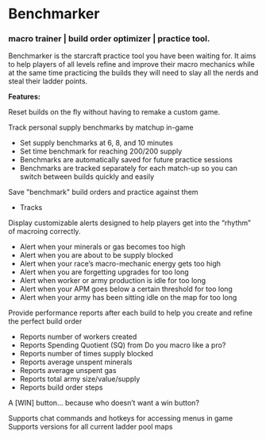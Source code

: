 # Benchmarker

### macro trainer | build order optimizer | practice tool.

Benchmarker is the starcraft practice tool you have been waiting for.  It aims to help players of all levels refine and improve their macro mechanics while at the same time practicing the builds they will need to slay all the nerds and steal their ladder points.

**Features:**

Reset builds on the fly without having to remake a custom game.

Track personal supply benchmarks by matchup in-game
- Set supply benchmarks at 6, 8, and 10 minutes
- Set time benchmark for reaching 200/200 supply
- Benchmarks are automatically saved for future practice sessions
- Benchmarks are tracked separately for each match-up so you can switch between builds quickly and easily

Save "benchmark" build orders and practice against them
- Tracks 

Display customizable alerts designed to help players get into the “rhythm” of macroing correctly.  
- Alert when your minerals or gas becomes too high
- Alert when you are about to be supply blocked
- Alert when your race’s macro-mechanic energy gets too high
- Alert when you are forgetting upgrades for too long
- Alert when worker or army production is idle for too long
- Alert when your APM goes below a certain threshold for too long
- Alert when your army has been sitting idle on the map for too long

Provide performance reports after each build to help you create and refine the perfect build order
- Reports number of workers created
- Reports Spending Quotient (SQ) from Do you macro like a pro?
- Reports number of times supply blocked
- Reports average unspent minerals
- Reports average unspent gas
- Reports total army size/value/supply
- Reports build order steps

A [WIN] button... because who doesn’t want a win button?

Supports chat commands and hotkeys for accessing menus in game
Supports versions for all current ladder pool maps
